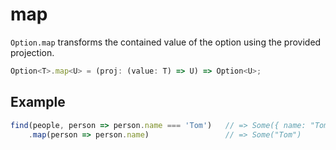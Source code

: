 # map

`Option.map` transforms the contained value of the option using the provided projection.

```typescript
Option<T>.map<U> = (proj: (value: T) => U) => Option<U>;
```

## Example

```typescript
find(people, person => person.name === 'Tom')   // => Some({ name: "Tom", age: 28 })
    .map(person => person.name)                 // => Some("Tom")
```

